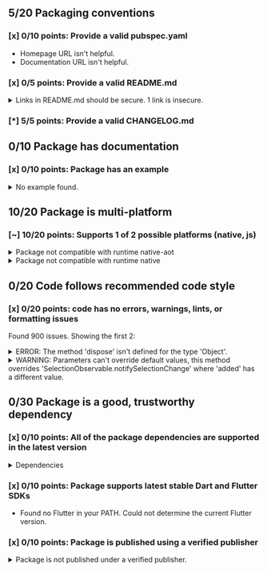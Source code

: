 ## 5/20 Packaging conventions

### [x] 0/10 points: Provide a valid pubspec.yaml

* Homepage URL isn't helpful.
* Documentation URL isn't helpful.

### [x] 0/5 points: Provide a valid README.md

<details>
<summary>
Links in README.md should be secure. 1 link is insecure.
</summary>

`README.md:51:22`

```
   ╷
51 │ component's provided <a href="http://sass-lang.com/guide#topic-6">Sass mixins</a>.</p>
   │                      ^^^^^^^^^^^^^^^^^^^^^^^^^^^^^^^^^^^^^^^^^^^^^
   ╵
```

Use `https` URLs instead.
</details>

### [*] 5/5 points: Provide a valid CHANGELOG.md


## 0/10 Package has documentation

### [x] 0/10 points: Package has an example

<details>
<summary>
No example found.
</summary>

See [package layout](https://dart.dev/tools/pub/package-layout#examples) guidelines on how to add an example.
</details>

## 10/20 Package is multi-platform

### [~] 10/20 points: Supports 1 of 2 possible platforms (native, **js**)

<details>
<summary>
Package not compatible with runtime native-aot
</summary>

Because:
* `package:angular_components/angular_components.dart` that imports:
* `package:angular_components/theme/module.dart` that imports:
* `package:angular/angular.dart` that imports:
* `package:angular/src/platform/browser/tools/tools.dart` that imports:
* `package:angular/src/platform/browser/tools/common_tools.dart` that imports:
* `package:angular/src/core/linker/component_factory.dart` that imports:
* `package:angular/src/core/linker/view_ref.dart` that imports:
* `dart:html`
</details>
<details>
<summary>
Package not compatible with runtime native
</summary>

Because:
* `package:angular_components/angular_components.dart` that imports:
* `package:angular_components/theme/module.dart` that imports:
* `package:angular/angular.dart` that imports:
* `package:angular/src/platform/browser/tools/tools.dart` that imports:
* `package:angular/src/platform/browser/tools/common_tools.dart` that imports:
* `package:angular/src/core/linker/component_factory.dart` that imports:
* `package:angular/src/core/linker/view_ref.dart` that imports:
* `dart:html`
</details>

## 0/20 Code follows recommended code style

### [x] 0/20 points: code has no errors, warnings, lints, or formatting issues

Found 900 issues. Showing the first 2:

<details>
<summary>
ERROR: The method 'dispose' isn't defined for the type 'Object'.
</summary>

`lib/model/collection/list_tracker.dart:123:9`

```
    ╷
123 │       d.dispose();
    │         ^^^^^^^
    ╵
```

To reproduce run `dart analyze lib/model/collection/list_tracker.dart`
</details>
<details>
<summary>
WARNING: Parameters can't override default values, this method overrides 'SelectionObservable.notifySelectionChange' where 'added' has a different value.
</summary>

`lib/src/model/selection/noop_selection_model_impl.dart:20:31`

```
   ╷
20 │   void notifySelectionChange({added, removed}) {}
   │                               ^^^^^
   ╵
```

To reproduce run `dart analyze lib/src/model/selection/noop_selection_model_impl.dart`
</details>

## 0/30 Package is a good, trustworthy dependency

### [x] 0/10 points: All of the package dependencies are supported in the latest version

<details>
<summary>
Dependencies
</summary>

|Package|Constraint|Compatible|Latest|
|:-|:-|:-|:-|
|[angular]|^5.1.0|5.3.1|5.3.1|
|[angular_forms]|^2.1.0|2.1.2|2.1.4|
|[async]|^2.0.8|2.4.2|2.4.2|
|[build]|>=0.11.1 <2.0.0|1.3.0|1.3.0|
|[build_config]|>=0.2.6 <0.4.0|0.3.2|0.4.2|
|[built_collection]|^4.0.0|4.3.2|4.3.2|
|[collection]|^1.14.10|1.14.13|1.14.13|
|[fixnum]|^0.10.7|0.10.11|0.10.11|
|[intl]|>=0.14.0 <0.16.0|0.15.8|0.16.1|
|[js]|^0.6.1|0.6.2|0.6.2|
|[logging]|^0.11.2|0.11.4|0.11.4|
|[meta]|^1.0.4|1.2.1|1.2.1|
|[observable]|^0.22.1+3|0.22.2|0.22.2|
|[protobuf]|^0.10.2|0.10.8|1.0.1|
|[quiver]|>=0.24.0 <0.30.0|0.29.0+2|2.1.3|
|[sass_builder]|^2.0.2|2.1.3|2.1.3|
|**Transitive dependencies**|
|[analyzer]|-|0.39.12|0.39.12|
|[angular_ast]|-|0.5.11|0.5.11|
|[angular_compiler]|-|0.4.5|0.4.5|
|[args]|-|1.6.0|1.6.0|
|[built_value]|-|7.1.0|7.1.0|
|[charcode]|-|1.1.3|1.1.3|
|[checked_yaml]|-|1.0.2|1.0.2|
|[cli_repl]|-|0.2.0+1|0.2.0+1|
|[code_builder]|-|3.3.0|3.3.0|
|[convert]|-|2.1.1|2.1.1|
|[crypto]|-|2.1.5|2.1.5|
|[csslib]|-|0.16.1|0.16.1|
|[dart2_constant]|-|1.0.2+dart2|1.0.2+dart2|
|[dart_internal]|-|0.1.9|0.1.9|
|[dart_style]|-|1.3.6|1.3.6|
|[front_end]|-|0.1.29|0.1.29|
|[glob]|-|1.2.0|1.2.0|
|[html]|-|0.14.0+3|0.14.0+3|
|[http]|-|0.12.1|0.12.1|
|[http_parser]|-|3.1.4|3.1.4|
|[json_annotation]|-|3.0.1|3.0.1|
|[kernel]|-|0.3.29|0.3.29|
|[matcher]|-|0.12.8|0.12.8|
|[node_interop]|-|1.1.1|1.1.1|
|[node_io]|-|1.1.1|1.1.1|
|[package_config]|-|1.9.3|1.9.3|
|[package_resolver]|-|1.0.10|1.0.10|
|[pedantic]|-|1.9.1|1.9.1|
|[pub_semver]|-|1.4.4|1.4.4|
|[pubspec_parse]|-|0.1.5|0.1.5|
|[sass]|-|1.26.10|1.26.10|
|[source_gen]|-|0.9.5|0.9.5|
|[source_maps]|-|0.10.9|0.10.9|
|[source_span]|-|1.7.0|1.7.0|
|[stack_trace]|-|1.9.5|1.9.5|
|[stream_transform]|-|1.2.0|1.2.0|
|[string_scanner]|-|1.0.5|1.0.5|
|[term_glyph]|-|1.1.0|1.1.0|
|[tuple]|-|1.0.3|1.0.3|
|[typed_data]|-|1.2.0|1.2.0|
|[watcher]|-|0.9.7+15|0.9.7+15|
|[yaml]|-|2.2.1|2.2.1|
|[boolean_selector]|-|2.0.0|2.0.0|
|[http_multi_server]|-|2.2.0|2.2.0|
|[io]|-|0.3.4|0.3.4|
|[json_rpc_2]|-|2.2.1|2.2.1|
|[mime]|-|0.9.6+3|0.9.6+3|
|[multi_server_socket]|-|1.0.2|1.0.2|
|[node_preamble]|-|1.4.12|1.4.12|
|[pool]|-|1.4.0|1.4.0|
|[shelf]|-|0.7.7|0.7.7|
|[shelf_packages_handler]|-|2.0.0|2.0.0|
|[shelf_static]|-|0.2.8|0.2.8|
|[shelf_web_socket]|-|0.2.3|0.2.3|
|[source_map_stack_trace]|-|2.0.0|2.0.0|
|[stream_channel]|-|2.0.0|2.0.0|
|[test_api]|-|0.2.17|0.2.17|
|[test_core]|-|0.3.10|0.3.10|
|[vm_service_client]|-|0.2.6+3|0.2.6+3|
|[web_socket_channel]|-|1.1.0|1.1.0|

To reproduce run `pub outdated --no-dev-dependencies --up-to-date`.

[angular]: https://pub.dev/packages/angular
[angular_forms]: https://pub.dev/packages/angular_forms
[async]: https://pub.dev/packages/async
[build]: https://pub.dev/packages/build
[build_config]: https://pub.dev/packages/build_config
[built_collection]: https://pub.dev/packages/built_collection
[collection]: https://pub.dev/packages/collection
[fixnum]: https://pub.dev/packages/fixnum
[intl]: https://pub.dev/packages/intl
[js]: https://pub.dev/packages/js
[logging]: https://pub.dev/packages/logging
[meta]: https://pub.dev/packages/meta
[observable]: https://pub.dev/packages/observable
[protobuf]: https://pub.dev/packages/protobuf
[quiver]: https://pub.dev/packages/quiver
[sass_builder]: https://pub.dev/packages/sass_builder
[analyzer]: https://pub.dev/packages/analyzer
[angular_ast]: https://pub.dev/packages/angular_ast
[angular_compiler]: https://pub.dev/packages/angular_compiler
[args]: https://pub.dev/packages/args
[built_value]: https://pub.dev/packages/built_value
[charcode]: https://pub.dev/packages/charcode
[checked_yaml]: https://pub.dev/packages/checked_yaml
[cli_repl]: https://pub.dev/packages/cli_repl
[code_builder]: https://pub.dev/packages/code_builder
[convert]: https://pub.dev/packages/convert
[crypto]: https://pub.dev/packages/crypto
[csslib]: https://pub.dev/packages/csslib
[dart2_constant]: https://pub.dev/packages/dart2_constant
[dart_internal]: https://pub.dev/packages/dart_internal
[dart_style]: https://pub.dev/packages/dart_style
[front_end]: https://pub.dev/packages/front_end
[glob]: https://pub.dev/packages/glob
[html]: https://pub.dev/packages/html
[http]: https://pub.dev/packages/http
[http_parser]: https://pub.dev/packages/http_parser
[json_annotation]: https://pub.dev/packages/json_annotation
[kernel]: https://pub.dev/packages/kernel
[matcher]: https://pub.dev/packages/matcher
[node_interop]: https://pub.dev/packages/node_interop
[node_io]: https://pub.dev/packages/node_io
[package_config]: https://pub.dev/packages/package_config
[package_resolver]: https://pub.dev/packages/package_resolver
[pedantic]: https://pub.dev/packages/pedantic
[pub_semver]: https://pub.dev/packages/pub_semver
[pubspec_parse]: https://pub.dev/packages/pubspec_parse
[sass]: https://pub.dev/packages/sass
[source_gen]: https://pub.dev/packages/source_gen
[source_maps]: https://pub.dev/packages/source_maps
[source_span]: https://pub.dev/packages/source_span
[stack_trace]: https://pub.dev/packages/stack_trace
[stream_transform]: https://pub.dev/packages/stream_transform
[string_scanner]: https://pub.dev/packages/string_scanner
[term_glyph]: https://pub.dev/packages/term_glyph
[tuple]: https://pub.dev/packages/tuple
[typed_data]: https://pub.dev/packages/typed_data
[watcher]: https://pub.dev/packages/watcher
[yaml]: https://pub.dev/packages/yaml
[boolean_selector]: https://pub.dev/packages/boolean_selector
[http_multi_server]: https://pub.dev/packages/http_multi_server
[io]: https://pub.dev/packages/io
[json_rpc_2]: https://pub.dev/packages/json_rpc_2
[mime]: https://pub.dev/packages/mime
[multi_server_socket]: https://pub.dev/packages/multi_server_socket
[node_preamble]: https://pub.dev/packages/node_preamble
[pool]: https://pub.dev/packages/pool
[shelf]: https://pub.dev/packages/shelf
[shelf_packages_handler]: https://pub.dev/packages/shelf_packages_handler
[shelf_static]: https://pub.dev/packages/shelf_static
[shelf_web_socket]: https://pub.dev/packages/shelf_web_socket
[source_map_stack_trace]: https://pub.dev/packages/source_map_stack_trace
[stream_channel]: https://pub.dev/packages/stream_channel
[test_api]: https://pub.dev/packages/test_api
[test_core]: https://pub.dev/packages/test_core
[vm_service_client]: https://pub.dev/packages/vm_service_client
[web_socket_channel]: https://pub.dev/packages/web_socket_channel

</details>

### [x] 0/10 points: Package supports latest stable Dart and Flutter SDKs

* Found no Flutter in your PATH. Could not determine the current Flutter version.

### [x] 0/10 points: Package is published using a verified publisher

<details>
<summary>
Package is not published under a verified publisher.
</summary>

See https://dart.dev/tools/pub/verified-publishers for more information.
</details>